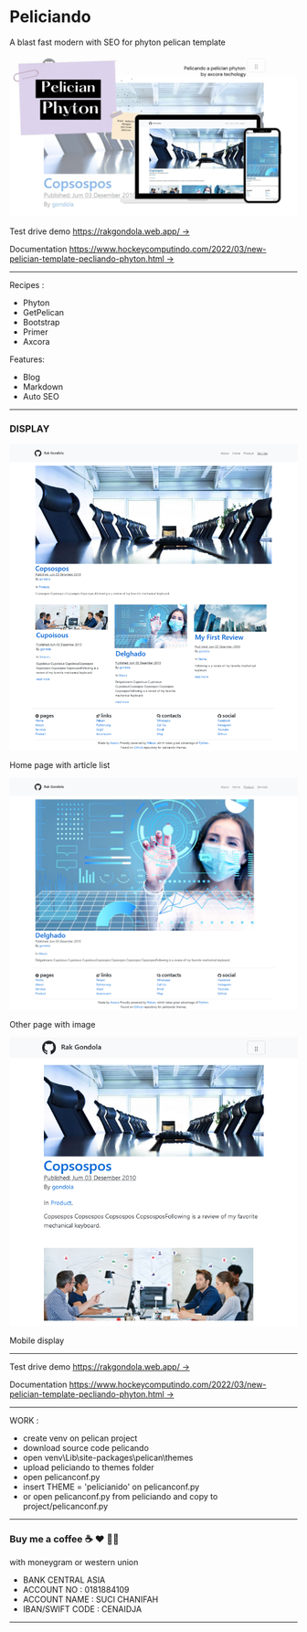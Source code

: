# Peliciando

A blast fast modern with SEO for phyton pelican template

![A blast fast modern with SEO for phyton pelican template](peliciando.jpg)

Test drive demo [https://rakgondola.web.app/ →](https://rakgondola.web.app/)

Documentation [https://www.hockeycomputindo.com/2022/03/new-pelician-template-pecliando-phyton.html →](https://www.hockeycomputindo.com/2022/03/new-pelician-template-pecliando-phyton.html)

------------------------------------

Recipes :
+ Phyton
+ GetPelican
+ Bootstrap
+ Primer
+ Axcora

Features: 
+ Blog
+ Markdown
+ Auto SEO

--------------------------------------

### DISPLAY

![A blast fast modern with SEO for phyton pelican template](home.png)

Home page with article list

![A blast fast modern with SEO for phyton pelican template](page.png)

Other page with image

![A blast fast modern with SEO for phyton pelican template](mobile.png)

Mobile display


------------------------


Test drive demo [https://rakgondola.web.app/ →](https://rakgondola.web.app/)

Documentation [https://www.hockeycomputindo.com/2022/03/new-pelician-template-pecliando-phyton.html →](https://www.hockeycomputindo.com/2022/03/new-pelician-template-pecliando-phyton.html)

-------------------------------

WORK :
+ create venv on pelican project
+ download source code pelicando
+ open venv\Lib\site-packages\pelican\themes
+ upload peliciando to themes folder
+ open pelicanconf.py
+ insert THEME = 'pelicianido' on pelicanconf.py
+ or open pelicanconf.py from peliciando and copy to project/pelicanconf.py



--------------------------------------------------------------------------------------------------------------------

### Buy me a coffee ☕️ ❤️  ✌🏻 

with moneygram or western union

+ BANK CENTRAL ASIA
+ ACCOUNT NO : 0181884109
+ ACCOUNT NAME : SUCI CHANIFAH
+ IBAN/SWIFT CODE : CENAIDJA

--------------------------------------------------------------------------------------------------------------------


